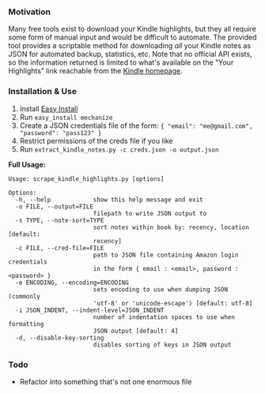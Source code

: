 ### Motivation
Many free tools exist to download your Kindle highlights, but they all require some form of manual input and would be difficult to automate. The provided tool provides a scriptable method for downloading _all_ your Kindle notes as JSON for automated backup, statistics, etc. Note that no official API exists, so the information returned is limited to what's available on the "Your Highlights" link reachable from the [Kindle homepage](kindle.amazon.com).

### Installation & Use
1. Install [Easy Install](http://peak.telecommunity.com/DevCenter/EasyInstall#installing-easy-install)
2. Run ``easy_install mechanize``
3. Create a JSON credentials file of the form: `` { "email": "me@gmail.com", "password": "pass123" } ``
4. Restrict permissions of the creds file if you like
5. Run ``extract_kindle_notes.py -c creds.json -o output.json``
    
**Full Usage:**
```
Usage: scrape_kindle_highlights.py [options]

Options:
  -h, --help            show this help message and exit
  -o FILE, --output=FILE
                        filepath to write JSON output to
  -s TYPE, --note-sort=TYPE
                        sort notes within book by: recency, location [default:
                        recency]
  -c FILE, --cred-file=FILE
                        path to JSON file containing Amazon login credentials
                        in the form { email : <email>, password : <password> }
  -e ENCODING, --encoding=ENCODING
                        sets encoding to use when dumping JSON (commonly
                        'utf-8' or 'unicode-escape') [default: utf-8]
  -i JSON_INDENT, --indent-level=JSON_INDENT
                        number of indentation spaces to use when formatting
                        JSON output [default: 4]
  -d, --disable-key-sorting
                        disables sorting of keys in JSON output
```

### Todo
* Refactor into something that's not one enormous file
